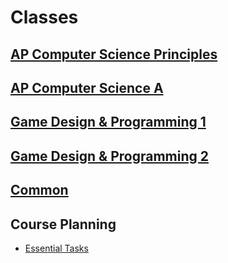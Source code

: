 # Classes

## [AP Computer Science Principles](https://github.com/DouglasUrner/CSP)

## [AP Computer Science A](https://github.com/DouglasUrner/A)

## [Game Design & Programming 1](https://github.com/DouglasUrner/GDP1)

## [Game Design & Programming 2](https://github.com/DouglasUrner/GDP2)

## [Common](https://github.com/DouglasUrner/Common)

## Course Planning

* [Essential Tasks](https://github.com/DouglasUrner/CS-Essential-Tasks)

